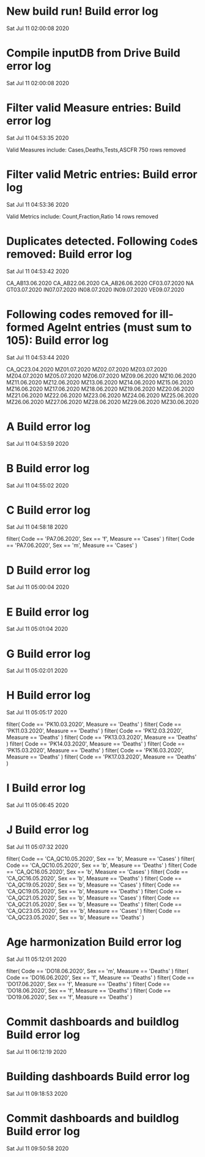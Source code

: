 
# New build run! Build error log
 Sat Jul 11 02:00:08 2020 


# Compile inputDB from Drive Build error log
 Sat Jul 11 02:00:08 2020 


# Filter valid Measure entries: Build error log
 Sat Jul 11 04:53:35 2020 

Valid Measures include: Cases,Deaths,Tests,ASCFR
 750 rows removed
# Filter valid Metric entries: Build error log
 Sat Jul 11 04:53:36 2020 

Valid Metrics include: Count,Fraction,Ratio
 14 rows removed
# Duplicates detected. Following `Code`s removed: Build error log
 Sat Jul 11 04:53:42 2020 

CA_AB13.06.2020
CA_AB22.06.2020
CA_AB26.06.2020
CF03.07.2020
NA
GT03.07.2020
IN07.07.2020
IN08.07.2020
IN09.07.2020
VE09.07.2020
# Following codes removed for ill-formed AgeInt entries (must sum to 105): Build error log
 Sat Jul 11 04:53:44 2020 

CA_QC23.04.2020
MZ01.07.2020
MZ02.07.2020
MZ03.07.2020
MZ04.07.2020
MZ05.07.2020
MZ06.07.2020
MZ09.06.2020
MZ10.06.2020
MZ11.06.2020
MZ12.06.2020
MZ13.06.2020
MZ14.06.2020
MZ15.06.2020
MZ16.06.2020
MZ17.06.2020
MZ18.06.2020
MZ19.06.2020
MZ20.06.2020
MZ21.06.2020
MZ22.06.2020
MZ23.06.2020
MZ24.06.2020
MZ25.06.2020
MZ26.06.2020
MZ27.06.2020
MZ28.06.2020
MZ29.06.2020
MZ30.06.2020
# A Build error log
 Sat Jul 11 04:53:59 2020 


# B Build error log
 Sat Jul 11 04:55:02 2020 


# C Build error log
 Sat Jul 11 04:58:18 2020 

filter( Code == 'PA7.06.2020', Sex == 'f', Measure == 'Cases' )
filter( Code == 'PA7.06.2020', Sex == 'm', Measure == 'Cases' )

# D Build error log
 Sat Jul 11 05:00:04 2020 


# E Build error log
 Sat Jul 11 05:01:04 2020 


# G Build error log
 Sat Jul 11 05:02:01 2020 


# H Build error log
 Sat Jul 11 05:05:17 2020 

filter( Code == 'PK10.03.2020', Measure == 'Deaths' )
filter( Code == 'PK11.03.2020', Measure == 'Deaths' )
filter( Code == 'PK12.03.2020', Measure == 'Deaths' )
filter( Code == 'PK13.03.2020', Measure == 'Deaths' )
filter( Code == 'PK14.03.2020', Measure == 'Deaths' )
filter( Code == 'PK15.03.2020', Measure == 'Deaths' )
filter( Code == 'PK16.03.2020', Measure == 'Deaths' )
filter( Code == 'PK17.03.2020', Measure == 'Deaths' )

# I Build error log
 Sat Jul 11 05:06:45 2020 


# J Build error log
 Sat Jul 11 05:07:32 2020 

filter( Code == 'CA_QC10.05.2020', Sex == 'b', Measure == 'Cases' )
filter( Code == 'CA_QC10.05.2020', Sex == 'b', Measure == 'Deaths' )
filter( Code == 'CA_QC16.05.2020', Sex == 'b', Measure == 'Cases' )
filter( Code == 'CA_QC16.05.2020', Sex == 'b', Measure == 'Deaths' )
filter( Code == 'CA_QC19.05.2020', Sex == 'b', Measure == 'Cases' )
filter( Code == 'CA_QC19.05.2020', Sex == 'b', Measure == 'Deaths' )
filter( Code == 'CA_QC21.05.2020', Sex == 'b', Measure == 'Cases' )
filter( Code == 'CA_QC21.05.2020', Sex == 'b', Measure == 'Deaths' )
filter( Code == 'CA_QC23.05.2020', Sex == 'b', Measure == 'Cases' )
filter( Code == 'CA_QC23.05.2020', Sex == 'b', Measure == 'Deaths' )

# Age harmonization Build error log
 Sat Jul 11 05:12:01 2020 

filter( Code == 'DO18.06.2020', Sex == 'm', Measure == 'Deaths' )
filter( Code == 'DO16.06.2020', Sex == 'f', Measure == 'Deaths' )
filter( Code == 'DO17.06.2020', Sex == 'f', Measure == 'Deaths' )
filter( Code == 'DO18.06.2020', Sex == 'f', Measure == 'Deaths' )
filter( Code == 'DO19.06.2020', Sex == 'f', Measure == 'Deaths' )

# Commit dashboards and buildlog Build error log
 Sat Jul 11 06:12:19 2020 


# Building dashboards Build error log
 Sat Jul 11 09:18:53 2020 


# Commit dashboards and buildlog Build error log
 Sat Jul 11 09:50:58 2020 

